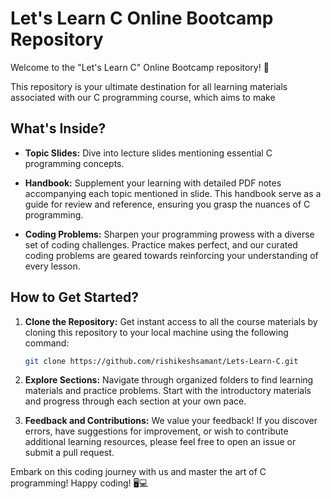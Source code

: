# Let's Learn C Online Bootcamp Repository

Welcome to the "Let's Learn C" Online Bootcamp repository! 🚀

This repository is your ultimate destination for all learning materials associated with our C programming course, which aims to make  

## What's Inside?
- **Topic Slides:** Dive into lecture slides mentioning essential C programming concepts. 

- **Handbook:** Supplement your learning with detailed PDF notes accompanying each topic mentioned in slide. This handbook serve as a guide for review and reference, ensuring you grasp the nuances of C programming.

- **Coding Problems:** Sharpen your programming prowess with a diverse set of coding challenges. Practice makes perfect, and our curated coding problems are geared towards reinforcing your understanding of every lesson.

## How to Get Started?
1. **Clone the Repository:** Get instant access to all the course materials by cloning this repository to your local machine using the following command:
   ```bash
   git clone https://github.com/rishikeshsamant/Lets-Learn-C.git
   
2. **Explore Sections:** Navigate through organized folders to find learning materials and practice problems. Start with the introductory materials and progress through each section at your own pace.

3. **Feedback and Contributions:** We value your feedback! If you discover errors, have suggestions for improvement, or wish to contribute additional learning resources, please feel free to open an issue or submit a pull request.

Embark on this coding journey with us and master the art of C programming! 
Happy coding! 🖥️💻
